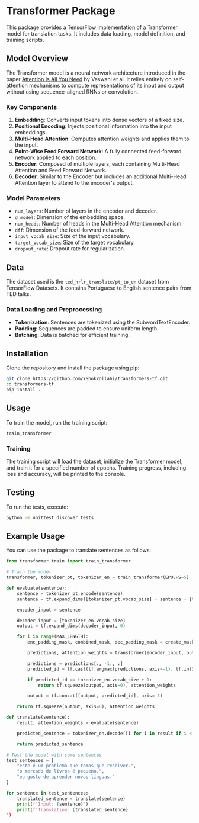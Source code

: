 
# Transformer Package

This package provides a TensorFlow implementation of a Transformer model for translation tasks. It includes data loading, model definition, and training scripts.

## Model Overview

The Transformer model is a neural network architecture introduced in the paper [Attention Is All You Need](https://arxiv.org/abs/1706.03762) by Vaswani et al. It relies entirely on self-attention mechanisms to compute representations of its input and output without using sequence-aligned RNNs or convolution.

### Key Components

1. **Embedding**: Converts input tokens into dense vectors of a fixed size.
2. **Positional Encoding**: Injects positional information into the input embeddings.
3. **Multi-Head Attention**: Computes attention weights and applies them to the input.
4. **Point-Wise Feed Forward Network**: A fully connected feed-forward network applied to each position.
5. **Encoder**: Composed of multiple layers, each containing Multi-Head Attention and Feed Forward Network.
6. **Decoder**: Similar to the Encoder but includes an additional Multi-Head Attention layer to attend to the encoder's output.

### Model Parameters

- `num_layers`: Number of layers in the encoder and decoder.
- `d_model`: Dimension of the embedding space.
- `num_heads`: Number of heads in the Multi-Head Attention mechanism.
- `dff`: Dimension of the feed-forward network.
- `input_vocab_size`: Size of the input vocabulary.
- `target_vocab_size`: Size of the target vocabulary.
- `dropout_rate`: Dropout rate for regularization.

## Data

The dataset used is the `ted_hrlr_translate/pt_to_en` dataset from TensorFlow Datasets. It contains Portuguese to English sentence pairs from TED talks.

### Data Loading and Preprocessing

- **Tokenization**: Sentences are tokenized using the SubwordTextEncoder.
- **Padding**: Sequences are padded to ensure uniform length.
- **Batching**: Data is batched for efficient training.

## Installation

Clone the repository and install the package using pip:

```bash
git clone https://github.com/YShokrollahi/transformers-tf.git
cd transformers-tf
pip install .
```

## Usage

To train the model, run the training script:

```bash
train_transformer
```



### Training

The training script will load the dataset, initialize the Transformer model, and train it for a specified number of epochs. Training progress, including loss and accuracy, will be printed to the console.

## Testing

To run the tests, execute:

```bash
python -m unittest discover tests
```

## Example Usage

You can use the package to translate sentences as follows:

```python
from transformer.train import train_transformer

# Train the model
transformer, tokenizer_pt, tokenizer_en = train_transformer(EPOCHS=5)

def evaluate(sentence):
    sentence = tokenizer_pt.encode(sentence)
    sentence = tf.expand_dims([tokenizer_pt.vocab_size] + sentence + [tokenizer_pt.vocab_size + 1], axis=0)

    encoder_input = sentence

    decoder_input = [tokenizer_en.vocab_size]
    output = tf.expand_dims(decoder_input, 0)

    for i in range(MAX_LENGTH):
        enc_padding_mask, combined_mask, dec_padding_mask = create_masks(encoder_input, output)

        predictions, attention_weights = transformer(encoder_input, output, False, enc_padding_mask, combined_mask, dec_padding_mask)

        predictions = predictions[:, -1:, :]
        predicted_id = tf.cast(tf.argmax(predictions, axis=-1), tf.int32)

        if predicted_id == tokenizer_en.vocab_size + 1:
            return tf.squeeze(output, axis=0), attention_weights

        output = tf.concat([output, predicted_id], axis=-1)

    return tf.squeeze(output, axis=0), attention_weights

def translate(sentence):
    result, attention_weights = evaluate(sentence)

    predicted_sentence = tokenizer_en.decode([i for i in result if i < tokenizer_en.vocab_size])

    return predicted_sentence

# Test the model with some sentences
test_sentences = [
    "este é um problema que temos que resolver.",
    "o mercado de livros é pequeno.",
    "eu gosto de aprender novas línguas."
]

for sentence in test_sentences:
    translated_sentence = translate(sentence)
    print(f'Input: {sentence}')
    print(f'Translation: {translated_sentence}
')
```

